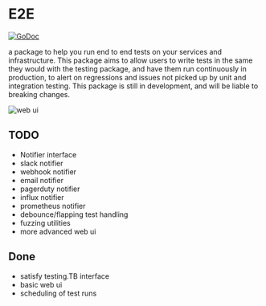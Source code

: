 # E2E

[![GoDoc](https://godoc.org/github.com/arussellsaw/e2e?status.svg)](https://godoc.org/github.com/arussellsaw/e2e)

a package to help you run end to end tests on your services and infrastructure. This package aims to allow users to write tests in the same they would with the testing package, and have them run continuously in production, to alert on regressions and issues not picked up by unit and integration testing. This package is still in development, and will be liable to breaking changes.

![web ui](https://i.imgur.com/xA9fxJ9.jpg)

## TODO
* Notifier interface
* slack notifier
* webhook notifier
* email notifier
* pagerduty notifier
* influx notifier
* prometheus notifier
* debounce/flapping test handling
* fuzzing utilities
* more advanced web ui

## Done
* satisfy testing.TB interface
* basic web ui
* scheduling of test runs
